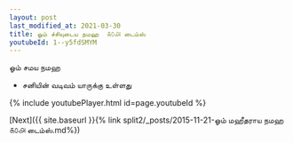 ```yaml
---
layout: post
last_modified_at: 2021-03-30
title: ஓம் ச்சியுடைய நமஹ  ௧௦௮ டைம்ஸ்
youtubeId: 1--y5fdSMYM
---
```

 
 
 ஓம் சமய நமஹ  
 
 -  சனியின் வடிவம் யாருக்கு உள்ளது 
 
  
 
  
 
 
 
 
 
 


{% include youtubePlayer.html id=page.youtubeId %}
 
[Next]({{ site.baseurl }}{% link  split2/_posts/2015-11-21-ஓம் மஹீதராய நமஹ  ௧௦௮ டைம்ஸ்.md%})
 
